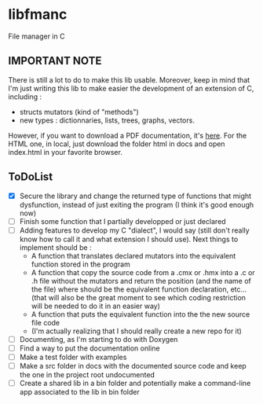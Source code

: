 # libfmanc
File manager in C
## IMPORTANT NOTE
There is still a lot to do to make this lib usable. Moreover, keep in mind that I'm just writing this lib to make easier the development of an extension of C, including :
- structs mutators (kind of "methods")
- new types : dictionnaries, lists, trees, graphs, vectors.


However, if you want to download a PDF documentation, it's [here](https://github.com/brvtalcake/libfmanc/raw/main/docs/latex/refman.pdf).
For the HTML one, in local, just download the folder html in docs and open index.html in your favorite browser.
## ToDoList
- [x] Secure the library and change the returned type of functions that might dysfunction, instead of just exiting the program (I think it's good enough now)
- [ ] Finish some function that I partially developped or just declared
- [ ] Adding features to develop my C "dialect", I would say (still don't really know how to call it and what extension I should use). Next things to implement should be : 
	- A function that translates declared mutators into the equivalent function stored in the program
	- A function that copy the source code from a .cmx or .hmx into a .c or .h file without the mutators and return the position (and the name of the file) where should be the equivalent function declaration, etc... (that will also be the great moment to see which coding restriction will be needed to do it in an easier way)
	- A function that puts the equivalent function into the the new source file code
	- (I'm actually realizing that I should really create a new repo for it)
- [ ] Documenting, as I'm starting to do with Doxygen 
- [ ] Find a way to put the documentation online
- [ ] Make a test folder with examples 
- [ ] Make a src folder in docs with the documented source code and keep the one in the project root undocumented
- [ ] Create a shared lib in a bin folder and potentially make a command-line app associated to the lib in bin folder
